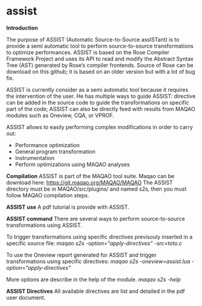 # assist

**Introduction**

The purpose of ASSIST (Automatic Source-to-Source assISTant) is to provide a semi automatic tool to perform source-to-source transformations to optimize performances. ASSIST is based on the Rose Compiler Framework Project and uses its API to read and modify the Abstract Syntax Tree (AST) generated by Rose’s compiler frontends. Source of Rose can be download on this github; it is based on an older version but with a lot of bug fix.

ASSIST is currently consider as a semi automatic tool because it requires the intervention of the user. He has multiple ways to guide ASSIST: directive can be added in the source code to guide the transformations on specific part of the code; ASSIST can also be directly feed with results from MAQAO modules such as Oneview, CQA, or VPROF.

ASSIST allows to easily performing complex modifications in order to carry out:
* Performance optimization
* General program transformation
* Instrumentation
* Perform optimizations using MAQAO analyses

**Compilation**
ASSIST is part of the MAQAO tool suite. Maqao can be download here: https://git.maqao.org/MAQAO/MAQAO 
The ASSIST directory must be in MAQAO/src/plugins/ and named s2s, then you must follow MAQAO compilation steps.

**ASSIST use**
A pdf tutorial is provide with ASSIST.

**ASSIST command**
There are several ways to perform source-to-source transformations using ASSIST.

To trigger transformations using specific directives previsouly inserted in a specific source file:
*maqao s2s -option="apply-directives" -src=toto.c*

To use the Oneview report generated for ASSIST and trigger transformations using specific directives:
*maqao s2s -oneview=assist.lua -option="apply-directives"*

More options are describe in the help of the module.
*maqao s2s -help*

**ASSIST Directives**
All available directives are list and detailed in the pdf user document.

